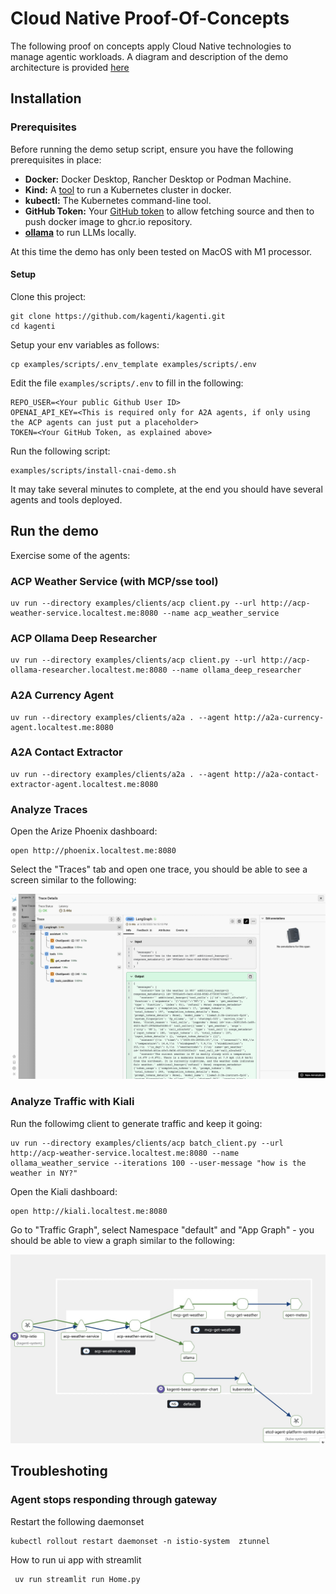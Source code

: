 # Cloud Native Proof-Of-Concepts

The following proof on concepts apply Cloud Native technologies to manage agentic workloads.
A diagram and description of the demo architecture is provided [here](./tech-details.md#cloud-native-agent-platform-demo)

## Installation

### Prerequisites

Before running the demo setup script, ensure you have the following prerequisites in place:

* **Docker:** Docker Desktop, Rancher Desktop or Podman Machine. 
* **Kind:** A [tool](https://kind.sigs.k8s.io) to run a Kubernetes cluster in docker.
* **kubectl:** The Kubernetes command-line tool.
* **GitHub Token:** Your [GitHub token](https://docs.github.com/en/authentication/keeping-your-account-and-data-secure/managing-your-personal-access-tokens#creating-a-personal-access-token-classic) to allow fetching source and then to push docker image to ghcr.io repository. 
* **[ollama](https://ollama.com/download)** to run LLMs locally.

At this time the demo has only been tested on MacOS with M1 processor.

####  Setup

Clone this project:

```shell
git clone https://github.com/kagenti/kagenti.git
cd kagenti
```

Setup your env variables as follows:

```shell
cp examples/scripts/.env_template examples/scripts/.env
```

Edit the file `examples/scripts/.env` to fill in the following:

```shell
REPO_USER=<Your public Github User ID>
OPENAI_API_KEY=<This is required only for A2A agents, if only using the ACP agents can just put a placeholder>
TOKEN=<Your GitHub Token, as explained above>
```

Run the following script:

```shell
examples/scripts/install-cnai-demo.sh 
```

It may take several minutes to complete, at the end you should have several agents and tools deployed.

## Run the demo

Exercise some of the agents:

### ACP Weather Service (with MCP/sse tool)

```shell
uv run --directory examples/clients/acp client.py --url http://acp-weather-service.localtest.me:8080 --name acp_weather_service
```

### ACP Ollama Deep Researcher

```shell
uv run --directory examples/clients/acp client.py --url http://acp-ollama-researcher.localtest.me:8080 --name ollama_deep_researcher
```

### A2A Currency Agent

```shell
uv run --directory examples/clients/a2a . --agent http://a2a-currency-agent.localtest.me:8080
```

### A2A Contact Extractor

```shell
uv run --directory examples/clients/a2a . --agent http://a2a-contact-extractor-agent.localtest.me:8080 
```

### Analyze Traces

Open the Arize Phoenix dashboard:

```shell
open http://phoenix.localtest.me:8080
```

Select the "Traces" tab and open one trace, you should be able to see a screen similar to the following:

![Example Image](images/phoenix.jpg)

### Analyze Traffic with Kiali

Run the followimg client to generate traffic and keep it going:

```shell
uv run --directory examples/clients/acp batch_client.py --url http://acp-weather-service.localtest.me:8080 --name ollama_weather_service --iterations 100 --user-message "how is the weather in NY?"
```

Open the Kiali dashboard:

```shell
open http://kiali.localtest.me:8080
```

Go to "Traffic Graph", select Namespace "default" and "App Graph" - you should be able to view 
a graph similar to the following:

![Example Image](images/kiali-graph.jpg)


## Troubleshoting

### Agent stops responding through gateway 

Restart the following daemonset

```shell
kubectl rollout restart daemonset -n istio-system  ztunnel
```

How to run ui app with streamlit

```shell
 uv run streamlit run Home.py 
``` 